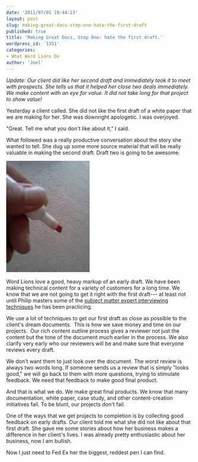 ```yaml
---
date: '2011/07/01 19:44:13'
layout: post
slug: making-great-docs-step-one-hate-the-first-draft
published: true
title: 'Making Great Docs, Step One: hate the first draft.'
wordpress_id: '1351'
categories:
- What Word Lions Do
author: 'Joel'
---
```


_Update: Our client did like her second draft and immediately took it to meet with prospects. She tells us that it helped her close two deals immediately. We make content with an eye for value. It did not take long for that project to show value!_

Yesterday a client called. She did not like the first draft of a white paper that we are making for her. She was downright apologetic. I was overjoyed.

"Great. Tell me what you don't like about it," I said.

What followed was a really productive conversation about the story she wanted to tell. She dug up some more source material that will be really valuable in making the second draft. Draft two is going to be awesome.

![](/img/redpen-225x300.jpg)<br />

Word Lions love a good, heavy markup of an early draft. We have been making technical content for a variety of customers for a long time. We know that we are not going to get it right with the first draft--- at least not until Philip masters some of the [subject matter expert interviewing techniques](http://youtu.be/nSLWznym9J8) he has been practicing.

We use a lot of techniques to get our first draft as close as possible to the client's dream documents.  This is how we save money and time on our projects.  Our rich content outline process gives a reviewer not just the content but the tone of the document much earlier in the process. We also clarify very early who our reviewers will be and make sure that everyone reviews every draft.

We don't want them to just look over the document. The worst review is always two words long. If someone sends us a review that is simply "looks good," we will go back to them with more questions, trying to stimulate feedback. We need that feedback to make good final product.

And that is what we do. We make great final products. We know that many documentation, white paper, case study, and other content-creation initiatives fail. To be blunt, our projects don't fail.

One of the ways that we get projects to completion is by collecting good feedback on early drafts. Our client told me what she did not like about that first draft. She gave me some stories about how her business makes a difference in her client's lives. I was already pretty enthusiastic about her business, now I am bullish.

Now I just need to Fed Ex her the biggest, reddest pen I can find.


